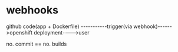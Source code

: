 # webhooks
github code(app + Dockerfile) -----------trigger(via webhook)------>openshift deployment---->user

no. commit == no. builds

